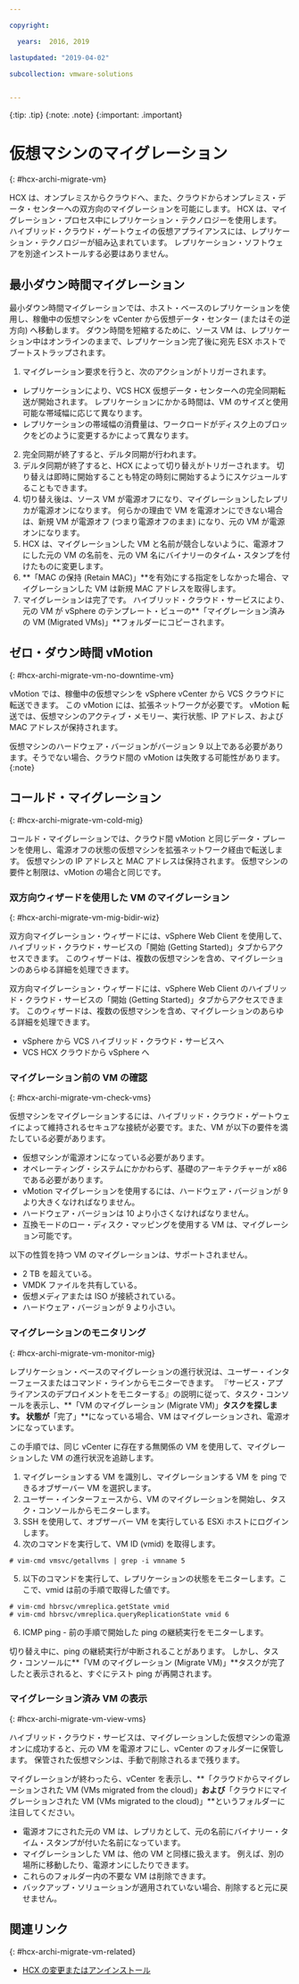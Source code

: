 ```yaml
---

copyright:

  years:  2016, 2019

lastupdated: "2019-04-02"

subcollection: vmware-solutions


---
```


{:tip: .tip}
{:note: .note}
{:important: .important}

# 仮想マシンのマイグレーション
{: #hcx-archi-migrate-vm}

HCX は、オンプレミスからクラウドへ、また、クラウドからオンプレミス・データ・センターへの双方向のマイグレーションを可能にします。 HCX は、マイグレーション・プロセス中にレプリケーション・テクノロジーを使用します。 ハイブリッド・クラウド・ゲートウェイの仮想アプライアンスには、レプリケーション・テクノロジーが組み込まれています。 レプリケーション・ソフトウェアを別途インストールする必要はありません。

## 最小ダウン時間マイグレーション

最小ダウン時間マイグレーションでは、ホスト・ベースのレプリケーションを使用し、稼働中の仮想マシンを vCenter から仮想データ・センター (またはその逆方向) へ移動します。 ダウン時間を短縮するために、ソース VM は、レプリケーション中はオンラインのままで、レプリケーション完了後に宛先 ESX ホストでブートストラップされます。

1. マイグレーション要求を行うと、次のアクションがトリガーされます。
  * レプリケーションにより、VCS HCX 仮想データ・センターへの完全同期転送が開始されます。 レプリケーションにかかる時間は、VM のサイズと使用可能な帯域幅に応じて異なります。
  * レプリケーションの帯域幅の消費量は、ワークロードがディスク上のブロックをどのように変更するかによって異なります。
2. 完全同期が終了すると、デルタ同期が行われます。
3. デルタ同期が終了すると、HCX によって切り替えがトリガーされます。 切り替えは即時に開始することも特定の時刻に開始するようにスケジュールすることもできます。
4. 切り替え後は、ソース VM が電源オフになり、マイグレーションしたレプリカが電源オンになります。 何らかの理由で VM を電源オンにできない場合は、新規 VM が電源オフ (つまり電源オフのまま) になり、元の VM が電源オンになります。
5. HCX は、マイグレーションした VM と名前が競合しないように、電源オフにした元の VM の名前を、元の VM 名にバイナリーのタイム・スタンプを付けたものに変更します。
6. **「MAC の保持 (Retain MAC)」**を有効にする指定をしなかった場合、マイグレーションした VM は新規 MAC アドレスを取得します。
7. マイグレーションは完了です。 ハイブリッド・クラウド・サービスにより、元の VM が vSphere のテンプレート・ビューの**「マイグレーション済みの VM (Migrated VMs)」**フォルダーにコピーされます。

## ゼロ・ダウン時間 vMotion
{: #hcx-archi-migrate-vm-no-downtime-vm}

vMotion では、稼働中の仮想マシンを vSphere vCenter から VCS クラウドに転送できます。 この vMotion には、拡張ネットワークが必要です。 vMotion 転送では、仮想マシンのアクティブ・メモリー、実行状態、IP アドレス、および MAC アドレスが保持されます。

仮想マシンのハードウェア・バージョンがバージョン 9 以上である必要があります。そうでない場合、クラウド間の vMotion は失敗する可能性があります。
{:note}

## コールド・マイグレーション
{: #hcx-archi-migrate-vm-cold-mig}

コールド・マイグレーションでは、クラウド間 vMotion と同じデータ・プレーンを使用し、電源オフの状態の仮想マシンを拡張ネットワーク経由で転送します。 仮想マシンの IP アドレスと MAC アドレスは保持されます。 仮想マシンの要件と制限は、vMotion の場合と同じです。

### 双方向ウィザードを使用した VM のマイグレーション
{: #hcx-archi-migrate-vm-mig-bidir-wiz}

双方向マイグレーション・ウィザードには、vSphere Web Client を使用して、ハイブリッド・クラウド・サービスの「開始 (Getting Started)」タブからアクセスできます。 このウィザードは、複数の仮想マシンを含め、マイグレーションのあらゆる詳細を処理できます。

双方向マイグレーション・ウィザードには、vSphere Web Client のハイブリッド・クラウド・サービスの「開始 (Getting Started)」タブからアクセスできます。 このウィザードは、複数の仮想マシンを含め、マイグレーションのあらゆる詳細を処理できます。
* vSphere から VCS ハイブリッド・クラウド・サービスへ
* VCS HCX クラウドから vSphere へ

### マイグレーション前の VM の確認
{: #hcx-archi-migrate-vm-check-vms}

仮想マシンをマイグレーションするには、ハイブリッド・クラウド・ゲートウェイによって維持されるセキュアな接続が必要です。また、VM が以下の要件を満たしている必要があります。
* 仮想マシンが電源オンになっている必要があります。
* オペレーティング・システムにかかわらず、基礎のアーキテクチャーが x86 である必要があります。
* vMotion マイグレーションを使用するには、ハードウェア・バージョンが 9 より大きくなければなりません。
* ハードウェア・バージョンは 10 より小さくなければなりません。
* 互換モードのロー・ディスク・マッピングを使用する VM は、マイグレーション可能です。

以下の性質を持つ VM のマイグレーションは、サポートされません。
* 2 TB を超えている。
* VMDK ファイルを共有している。
* 仮想メディアまたは ISO が接続されている。
* ハードウェア・バージョンが 9 より小さい。

### マイグレーションのモニタリング
{: #hcx-archi-migrate-vm-monitor-mig}

レプリケーション・ベースのマイグレーションの進行状況は、ユーザー・インターフェースまたはコマンド・ラインからモニターできます。 『サービス・アプライアンスのデプロイメントをモニターする』の説明に従って、タスク・コンソールを表示し、**「VM のマイグレーション (Migrate VM)」**タスクを探します。 状態が**「完了」**になっている場合、VM はマイグレーションされ、電源オンになっています。

この手順では、同じ vCenter に存在する無関係の VM を使用して、マイグレーションした VM の進行状況を追跡します。

1. マイグレーションする VM を識別し、マイグレーションする VM を ping できるオブザーバー VM を選択します。
2. ユーザー・インターフェースから、VM のマイグレーションを開始し、タスク・コンソールからモニターします。
3. SSH を使用して、オブザーバー VM を実行している ESXi ホストにログインします。
4. 次のコマンドを実行して、VM ID (vmid) を取得します。

  ```
  # vim-cmd vmsvc/getallvms | grep -i vmname 5
  ```

5. 以下のコマンドを実行して、レプリケーションの状態をモニターします。ここで、vmid は前の手順で取得した値です。

  ```
  # vim-cmd hbrsvc/vmreplica.getState vmid
  # vim-cmd hbrsvc/vmreplica.queryReplicationState vmid 6
  ```

6. ICMP ping - 前の手順で開始した ping の継続実行をモニターします。

切り替え中に、ping の継続実行が中断されることがあります。 しかし、タスク・コンソールに**「VM のマイグレーション (Migrate VM)」**タスクが完了したと表示されると、すぐにテスト ping が再開されます。

### マイグレーション済み VM の表示
{: #hcx-archi-migrate-vm-view-vms}

ハイブリッド・クラウド・サービスは、マイグレーションした仮想マシンの電源オンに成功すると、元の VM を電源オフにし、vCenter のフォルダーに保管します。 保管された仮想マシンは、手動で削除されるまで残ります。

マイグレーションが終わったら、vCenter を表示し、**「クラウドからマイグレーションされた VM (VMs migrated from the cloud)」**および**「クラウドにマイグレーションされた VM (VMs migrated to the cloud)」**というフォルダーに注目してください。
* 電源オフにされた元の VM は、レプリカとして、元の名前にバイナリー・タイム・スタンプが付いた名前になっています。
* マイグレーションした VM は、他の VM と同様に扱えます。 例えば、別の場所に移動したり、電源オンにしたりできます。
* これらのフォルダー内の不要な VM は削除できます。
* バックアップ・ソリューションが適用されていない場合、削除すると元に戻せません。

## 関連リンク
{: #hcx-archi-migrate-vm-related}

* [HCX の変更またはアンインストール](/docs/services/vmwaresolutions/archiref/hcx-archi?topic=vmware-solutions-hcx-archi-mod-uninstall)
